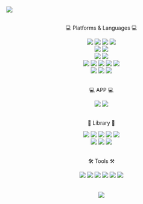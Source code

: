 ### 
  <img src="https://capsule-render.vercel.app/api?type=wave&color=gradient&height=300&section=header&text=Sean%20L.&fontSize=90" />
  <br/>
  <br/>
  <div align="center">
  <p>💻 Platforms & Languages 💻</p>
  <img src="https://img.shields.io/badge/React-61DAFB?stye=flat&logo=React&logoColor=white" /> 
  <img src="https://img.shields.io/badge/Next.js-000000?style=flat-square&logo=Next.js&logoColor=white"/>
  <img src="https://img.shields.io/badge/Vue.js-4FC08D?style=flat-square&logo=Vue.js&logoColor=white"/>  
  <img src="https://img.shields.io/badge/html5-E34F26?style=flat&logo=html5&logoColor=white"> <br/><img src="https://img.shields.io/badge/scss-CC6699?style=flat&logo=sass&logoColor=white"> <img src="https://img.shields.io/badge/css-1572B6?style=flat&logo=css3&logoColor=white"><br/> <img src="https://img.shields.io/badge/javascript-F7DF1E?style=flat&logo=javascript&logoColor=black"> <img src="https://img.shields.io/badge/TypeScript-3178C6?style=flat&logo=TypeScript&logoColor=white"/> <br/><img src="https://img.shields.io/badge/jquery-0769AD?style=flat&logo=jquery&logoColor=white"> <img src="https://img.shields.io/badge/Node.js-339933?style=flat&logo=Node.js&logoColor=white"> <img src="https://img.shields.io/badge/Spring-6DB33F?style=flat&logo=Spring&logoColor=white"> <img src="https://img.shields.io/badge/C-A8B9CC?style=flat&logo=C&logoColor=white"> <img src="https://img.shields.io/badge/Arduino-00979D?style=flat&logo=Arduino&logoColor=white"> 
  <br/> <img src="https://img.shields.io/badge/AWS-232F3E?style=flat&logo=Amazon AWS&logoColor=white"/> <img src="https://img.shields.io/badge/Amazon S3-569A31?style=flat&logo=Amazon S3&logoColor=white"/> <img src="https://img.shields.io/badge/Amazon EC2-FF9900?style=flat&logo=Amazon EC2&logoColor=white"/>
  <br/>
  <br/>
  <p>💻 APP 💻</p>
  <img src="https://img.shields.io/badge/flutter-02569B?style=flat&logo=flutter&logoColor=white">
  <img src="https://img.shields.io/badge/React Native-61DAFB?style=flat-square&logo=React&logoColor=black"/>
  <br/>
  <br/>
  <p>📗 Library 📙</p>
  <img src="https://img.shields.io/badge/Redux-764ABC?stye=flat&logo=Redux&logoColor=white" /> <img src="https://img.shields.io/badge/React Query-FF4154?stye=flat&logo=React Query&logoColor=white" /> <img src="https://img.shields.io/badge/Webpack-8DD6F9?stye=flat&logo=Webpack&logoColor=white" /> <img src="https://img.shields.io/badge/Preitter-F7B93E?stye=flat&logo=Prettier&logoColor=white" /> <img src="https://img.shields.io/badge/ESLint-4B32C3?stye=flat&logo=ESLint&logoColor=white" /> <br/>
  <img src="https://img.shields.io/badge/Socket.io-010101?stye=flat&logo=Socket.io&logoColor=white" /> 
  <img src="https://img.shields.io/badge/JSON Web Tokens-000000?stye=flat&logo=JSON Web Tokens&logoColor=white" /> <img src="https://img.shields.io/badge/Axios-5A29E4?stye=flat&logo=Axios&logoColor=white" />
  <br/>
  <br/>
  <p>🛠️ Tools ⚒️</p>
  <img src="https://img.shields.io/badge/Figma-F05032?stye=flat&logo=Figma&logoColor=white" /> <img src="https://img.shields.io/badge/Git-F24E1E?stye=flat&logo=Git&logoColor=white" /> <img src="https://img.shields.io/badge/Visual Studio Code-007ACC?stye=flat&logo=Visual Studio Code&logoColor=white" /> <img src="https://img.shields.io/badge/WebStorm-000000?stye=flat&logo=WebStorm&logoColor=white" /> <img src="https://img.shields.io/badge/Docker-2496ED?stye=flat&logo=Docker&logoColor=white" /> <img src="https://img.shields.io/badge/Firebase-FFCA28?style=flat-square&logo=firebase&logoColor=black"/>
    
  <br/>
  <br/>
  </div>
<br/>



<!--
**SeungWon0921/SeungWon0921** is a ✨ _special_ ✨ repository because its `README.md` (this file) appears on your GitHub profile.

Here are some ideas to get you started:
- 🔭 I’m currently working on ...
- 🌱 I’m currently learning ...
- 👯 I’m looking to collaborate on ...
- 🤔 I’m looking for help with ...
- 💬 Ask me about ...
- 📫 How to reach me: ...
- 😄 Pronouns: ...
- ⚡ Fun fact: ...
-->
<div align="center">
  <img src="https://github-readme-stats.vercel.app/api?username=SeungWon0921&show_icons=true&theme=radical" />
            </div>


